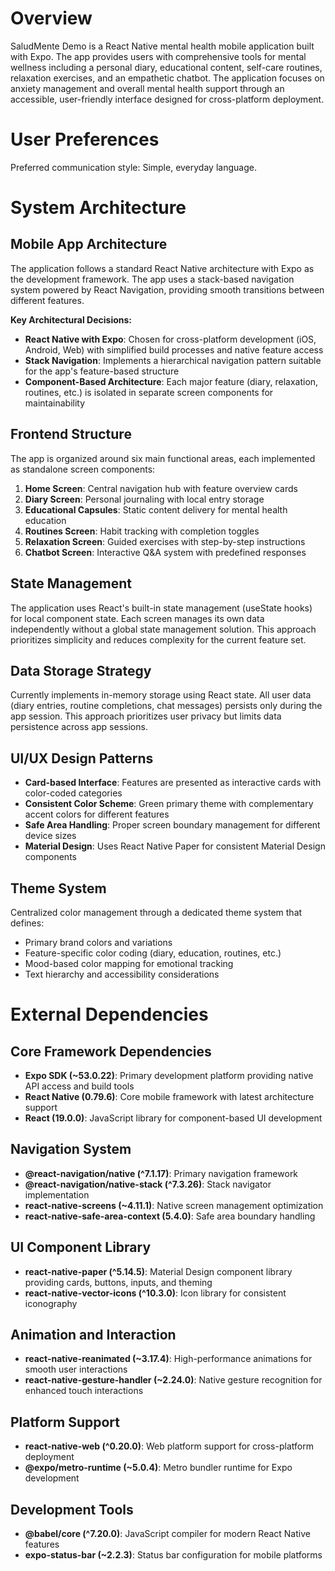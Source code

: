 # Overview

SaludMente Demo is a React Native mental health mobile application built with Expo. The app provides users with comprehensive tools for mental wellness including a personal diary, educational content, self-care routines, relaxation exercises, and an empathetic chatbot. The application focuses on anxiety management and overall mental health support through an accessible, user-friendly interface designed for cross-platform deployment.

# User Preferences

Preferred communication style: Simple, everyday language.

# System Architecture

## Mobile App Architecture
The application follows a standard React Native architecture with Expo as the development framework. The app uses a stack-based navigation system powered by React Navigation, providing smooth transitions between different features.

**Key Architectural Decisions:**
- **React Native with Expo**: Chosen for cross-platform development (iOS, Android, Web) with simplified build processes and native feature access
- **Stack Navigation**: Implements a hierarchical navigation pattern suitable for the app's feature-based structure
- **Component-Based Architecture**: Each major feature (diary, relaxation, routines, etc.) is isolated in separate screen components for maintainability

## Frontend Structure
The app is organized around six main functional areas, each implemented as standalone screen components:

1. **Home Screen**: Central navigation hub with feature overview cards
2. **Diary Screen**: Personal journaling with local entry storage
3. **Educational Capsules**: Static content delivery for mental health education
4. **Routines Screen**: Habit tracking with completion toggles
5. **Relaxation Screen**: Guided exercises with step-by-step instructions
6. **Chatbot Screen**: Interactive Q&A system with predefined responses

## State Management
The application uses React's built-in state management (useState hooks) for local component state. Each screen manages its own data independently without a global state management solution. This approach prioritizes simplicity and reduces complexity for the current feature set.

## Data Storage Strategy
Currently implements in-memory storage using React state. All user data (diary entries, routine completions, chat messages) persists only during the app session. This approach prioritizes user privacy but limits data persistence across app sessions.

## UI/UX Design Patterns
- **Card-based Interface**: Features are presented as interactive cards with color-coded categories
- **Consistent Color Scheme**: Green primary theme with complementary accent colors for different features
- **Safe Area Handling**: Proper screen boundary management for different device sizes
- **Material Design**: Uses React Native Paper for consistent Material Design components

## Theme System
Centralized color management through a dedicated theme system that defines:
- Primary brand colors and variations
- Feature-specific color coding (diary, education, routines, etc.)
- Mood-based color mapping for emotional tracking
- Text hierarchy and accessibility considerations

# External Dependencies

## Core Framework Dependencies
- **Expo SDK (~53.0.22)**: Primary development platform providing native API access and build tools
- **React Native (0.79.6)**: Core mobile framework with latest architecture support
- **React (19.0.0)**: JavaScript library for component-based UI development

## Navigation System
- **@react-navigation/native (^7.1.17)**: Primary navigation framework
- **@react-navigation/native-stack (^7.3.26)**: Stack navigator implementation
- **react-native-screens (~4.11.1)**: Native screen management optimization
- **react-native-safe-area-context (5.4.0)**: Safe area boundary handling

## UI Component Library
- **react-native-paper (^5.14.5)**: Material Design component library providing cards, buttons, inputs, and theming
- **react-native-vector-icons (^10.3.0)**: Icon library for consistent iconography

## Animation and Interaction
- **react-native-reanimated (~3.17.4)**: High-performance animations for smooth user interactions
- **react-native-gesture-handler (~2.24.0)**: Native gesture recognition for enhanced touch interactions

## Platform Support
- **react-native-web (^0.20.0)**: Web platform support for cross-platform deployment
- **@expo/metro-runtime (~5.0.4)**: Metro bundler runtime for Expo development

## Development Tools
- **@babel/core (^7.20.0)**: JavaScript compiler for modern React Native features
- **expo-status-bar (~2.2.3)**: Status bar configuration for mobile platforms